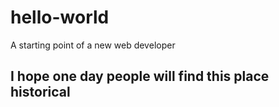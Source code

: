 # hello-world
A starting point of a new web developer

## I hope one day people will find this place historical
